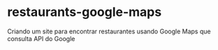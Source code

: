 # restaurants-google-maps
Criando um site para encontrar restaurantes usando Google Maps que consulta API do Google
